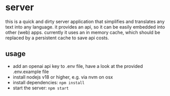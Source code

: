 # server

this is a quick and dirty server application that simplifies and translates any text into any language. it provides an api, so it can be easily embedded into other (web) apps. 
currently it uses an in memory cache, which should be replaced by a persistent cache to save api costs.

## usage
* add an openai api key to .env file, have a look at the provided .env.example file
* install nodejs v18 or higher, e.g. via nvm on osx
* install dependencies: `npm install`
* start the server: `npm start`